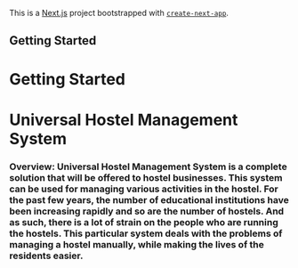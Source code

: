This is a [Next.js](https://nextjs.org/) project bootstrapped with [`create-next-app`](https://github.com/vercel/next.js/tree/canary/packages/create-next-app).

## Getting Started
<h1>Getting Started</h1>

<h1>Universal Hostel Management System</h1>

<h3>Overview:
Universal Hostel Management System is a complete solution that will be offered to hostel businesses. This system can be used for managing various activities in the hostel. For the past few years, the number of educational institutions have been increasing rapidly and so are the number of hostels. And as such, there is a lot of strain on the people who are running the hostels. This particular system deals with the problems of managing a hostel manually, while making the lives of the residents easier.
</h3>
